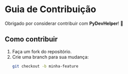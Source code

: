 # Guia de Contribuição

Obrigado por considerar contribuir com **PyDevHelper**! 🎉

## Como contribuir

1. Faça um fork do repositório.
2. Crie uma branch para sua mudança:
   ```bash
   git checkout -b minha-feature
